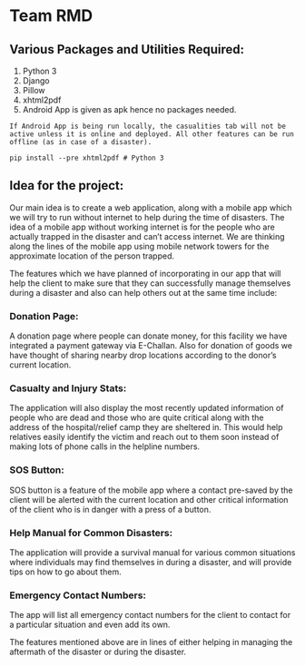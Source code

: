 # Team RMD

## Various Packages and Utilities Required:

1. Python 3
2. Django
3. Pillow
4. xhtml2pdf 
5. Android App is given as apk hence no packages needed.

`If Android App is being run locally, the casualities tab will not be active unless it is online and deployed. All other features can be run offline (as in case of a disaster).`

`pip install --pre xhtml2pdf # Python 3`

## Idea for the project:
Our main idea is to create a web application, along with a mobile app which we will try to run without internet to help during the time of disasters. The idea of a mobile app without working internet is for the people who are actually trapped in the disaster and can’t access internet. We are thinking along the lines of the mobile app using mobile network towers for the approximate location of the person trapped.

The features which we have planned of incorporating in our app that will help the client to make sure that they can successfully manage themselves during a disaster and also can help others out at the same time include:
### Donation Page:
A donation page where people can donate money, for this facility we have integrated a payment gateway via E-Challan. Also for donation of goods we have thought of sharing nearby drop locations according to the donor’s current location.
### Casualty and Injury Stats:
The application will also display the most recently updated information of people who are dead and those who are quite critical along with the address of the hospital/relief camp they are sheltered in. This would help relatives easily identify the victim and reach out to them soon instead of making lots of phone calls in the helpline numbers.
### SOS Button:
SOS button is a feature of the mobile app where a contact pre-saved by the client will be alerted with the current location and other critical information of the client who is in danger with a press of a button.
### Help Manual for Common Disasters:
The application will provide a survival manual for various common situations where individuals may find themselves in during a disaster, and will provide tips on how to go about them.
### Emergency Contact Numbers:
The app will list all emergency contact numbers for the client to contact for a particular situation and even add its own.

The features mentioned above are in lines of either helping in managing the aftermath of the disaster or during the disaster.
